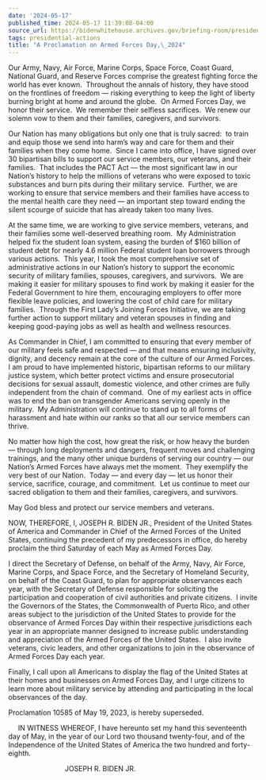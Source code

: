 ```yaml
---
date: '2024-05-17'
published_time: 2024-05-17 11:39:08-04:00
source_url: https://bidenwhitehouse.archives.gov/briefing-room/presidential-actions/2024/05/17/a-proclamation-on-armed-forces-day-2024/
tags: presidential-actions
title: "A Proclamation on Armed Forces Day,\_2024"
---
```

 
Our Army, Navy, Air Force, Marine Corps, Space Force, Coast Guard,
National Guard, and Reserve Forces comprise the greatest fighting force
the world has ever known.  Throughout the annals of history, they have
stood on the frontlines of freedom — risking everything to keep the
light of liberty burning bright at home and around the globe.  On Armed
Forces Day, we honor their service.  We remember their selfless
sacrifices.  We renew our solemn vow to them and their families,
caregivers, and survivors.

Our Nation has many obligations but only one that is truly sacred:  to
train and equip those we send into harm’s way and care for them and
their families when they come home.  Since I came into office, I have
signed over 30 bipartisan bills to support our service members, our
veterans, and their families.  That includes the PACT Act — the most
significant law in our Nation’s history to help the millions of veterans
who were exposed to toxic substances and burn pits during their military
service.  Further, we are working to ensure that service members and
their families have access to the mental health care they need — an
important step toward ending the silent scourge of suicide that has
already taken too many lives. 

At the same time, we are working to give service members, veterans, and
their families some well-deserved breathing room.  My Administration
helped fix the student loan system, easing the burden of $160 billion of
student debt for nearly 4.6 million Federal student loan borrowers
through various actions.  This year, I took the most comprehensive set
of administrative actions in our Nation’s history to support the
economic security of military families, spouses, caregivers, and
survivors.  We are making it easier for military spouses to find work by
making it easier for the Federal Government to hire them, encouraging
employers to offer more flexible leave policies, and lowering the cost
of child care for military families.  Through the First Lady’s Joining
Forces Initiative, we are taking further action to support military and
veteran spouses in finding and keeping good-paying jobs as well as
health and wellness resources. 

As Commander in Chief, I am committed to ensuring that every member of
our military feels safe and respected — and that means ensuring
inclusivity, dignity, and decency remain at the core of the culture of
our Armed Forces.  I am proud to have implemented historic, bipartisan
reforms to our military justice system, which better protect victims and
ensure prosecutorial decisions for sexual assault, domestic violence,
and other crimes are fully independent from the chain of command.  One
of my earliest acts in office was to end the ban on transgender
Americans serving openly in the military.  My Administration will
continue to stand up to all forms of harassment and hate within our
ranks so that all our service members can thrive.

No matter how high the cost, how great the risk, or how heavy the burden
— through long deployments and dangers, frequent moves and challenging
trainings, and the many other unique burdens of serving our country —
our Nation’s Armed Forces have always met the moment.  They exemplify
the very best of our Nation.  Today — and every day — let us honor their
service, sacrifice, courage, and commitment.  Let us continue to meet
our sacred obligation to them and their families, caregivers, and
survivors.

May God bless and protect our service members and veterans.

NOW, THEREFORE, I, JOSEPH R. BIDEN JR., President of the United States
of America and Commander in Chief of the Armed Forces of the United
States, continuing the precedent of my predecessors in office, do hereby
proclaim the third Saturday of each May as Armed Forces Day.

I direct the Secretary of Defense, on behalf of the Army, Navy, Air
Force, Marine Corps, and Space Force, and the Secretary of Homeland
Security, on behalf of the Coast Guard, to plan for appropriate
observances each year, with the Secretary of Defense responsible for
soliciting the participation and cooperation of civil authorities and
private citizens.  I invite the Governors of the States, the
Commonwealth of Puerto Rico, and other areas subject to the jurisdiction
of the United States to provide for the observance of Armed Forces Day
within their respective jurisdictions each year in an appropriate manner
designed to increase public understanding and appreciation of the Armed
Forces of the United States.  I also invite veterans, civic leaders, and
other organizations to join in the observance of Armed Forces Day each
year.

Finally, I call upon all Americans to display the flag of the United
States at their homes and businesses on Armed Forces Day, and I urge
citizens to learn more about military service by attending and
participating in the local observances of the day.

Proclamation 10585 of May 19, 2023, is hereby superseded.

     IN WITNESS WHEREOF, I have hereunto set my hand this seventeenth
day of May, in the year of our Lord two thousand twenty-four, and of the
Independence of the United States of America the two hundred and
forty-eighth.

                             JOSEPH R. BIDEN JR.
